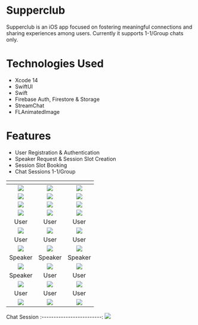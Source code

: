 # Supperclub
Supperclub is an iOS app focused on fostering meaningful connections and sharing experiences among users. Currently it supports 1-1/Group chats only.
# Technologies Used
* Xcode 14
* SwiftUI 
* Swift
* Firebase Auth, Firestore & Storage
* StreamChat
* FLAnimatedImage
# Features
* User Registration & Authentication
* Speaker Request & Session Slot Creation
* Session Slot Booking
* Chat Sessions 1-1/Group

 ![]() | ![]() | ![]()  
:-------------------------:|:-------------------------:|:-------------------------:
 ![](http://tinyurl.com/4snhbbe9) | ![](http://tinyurl.com/6xrzf5nw) | ![](http://tinyurl.com/e8fc7znm) 
 ![](http://tinyurl.com/474s9ybc) | ![](http://tinyurl.com/4hbh3twh) | ![](http://tinyurl.com/yp782jpv) 
 ![](http://tinyurl.com/5n7xj44h) | ![](http://tinyurl.com/yy3dbef7) | ![](http://tinyurl.com/542tww9x) 
 ![](http://tinyurl.com/kyjr27hp) | ![](http://tinyurl.com/344x7c82) | ![](http://tinyurl.com/5n7wmke4) 
  User | User | User
 ![](http://tinyurl.com/4pkvbz6h) | ![](http://tinyurl.com/5xtrv3vv) | ![](http://tinyurl.com/ycxuv7dx) 
  User | User | User 
 ![](http://tinyurl.com/mtd4jm25) | ![](http://tinyurl.com/ypjrhxa8) | ![](http://tinyurl.com/mh6bp5yc) 
  Speaker | Speaker | Speaker 
 ![](http://tinyurl.com/49shazcx) | ![](http://tinyurl.com/3vpa4z8t) | ![](http://tinyurl.com/49pe2m6v) 
  Speaker | User | User
 ![](http://tinyurl.com/2bndfba9) | ![](http://tinyurl.com/j6f8awas) | ![](http://tinyurl.com/mrxusccy) 
  User | User | User 
 ![](http://tinyurl.com/58jfec2h) | ![](http://tinyurl.com/2xkd39es) | ![](http://tinyurl.com/bdevmbym) 
 
 Chat Session
:-------------------------:
  ![](http://tinyurl.com/yutjp7zt)
